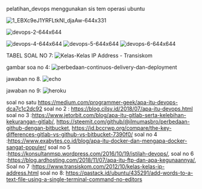 pelatihan_devops
menggunakan sis
tem operasi ubuntu


![1_EBXc9eJ1YRFLtkNI_djaAw-644x331](https://user-images.githubusercontent.com/15339982/94982738-342bfb00-0567-11eb-947f-12ae68d34263.jpg)

![devops-2-644x644](https://user-images.githubusercontent.com/15339982/94982746-5cb3f500-0567-11eb-9bc9-990c356e1eb4.png)


![devops-4-644x644](https://user-images.githubusercontent.com/15339982/94982749-62113f80-0567-11eb-8844-812abf44ab8f.png)
![devops-5-644x644](https://user-images.githubusercontent.com/15339982/94982751-64739980-0567-11eb-9e75-81d9b6f8d564.png)
![devops-6-644x644](https://user-images.githubusercontent.com/15339982/94982753-65a4c680-0567-11eb-97f5-ca2972153302.png)


TABEL SOAL NO 7: ![Kelas-Kelas IP Address - Transiskom](https://user-images.githubusercontent.com/15339982/94983672-2f6b4500-056f-11eb-926e-1240dce4d1f4.jpg)

gambar soa no 4: ![perbedaan-continuos-delivery-dan-deployment](https://user-images.githubusercontent.com/15339982/94983675-31350880-056f-11eb-9209-cb14aa4d63f7.jpg)

jawaban no 8.
![echo](https://user-images.githubusercontent.com/15339982/94990268-e46c2480-05a4-11eb-986a-a8b87b98d2a0.png)


jawaban no 9: ![heroku](https://user-images.githubusercontent.com/15339982/94992809-9c55fd80-05b6-11eb-845d-409451f65899.png)



soal no satu https://medium.com/programmer-geek/apa-itu-devops-dca7c1c2dc92
soal no 2 : https://blog.cilsy.id/2018/07/apa-itu-devops.html
soal no 3 :https://www.jetorbit.com/blog/apa-itu-gitlab-serta-kelebihan-kekurangan-gitlab/, https://steemit.com/github/@ilmumasbro/perbedaan-github-dengan-bitbucket, https://id.bccrwp.org/compare/the-key-differences-gitlab-vs-github-vs-bitbucket-7390f0/
soal no 4 :https://www.exabytes.co.id/blog/apa-itu-docker-dan-mengapa-docker-sangat-populer/
soal no 5 :https://konsultanmsp.wordpress.com/2016/10/19/istilah-devops/,
soal no 6 :https://blog.ardhosting.com/2018/11/07/apa-itu-ftp-dan-apa-kegunaannya/,
Soal no 7 :https://www.transiskom.com/2012/10/kelas-kelas-ip-address.html
soal no 8: https://qastack.id/ubuntu/435291/add-words-to-a-text-file-using-a-single-terminal-command-no-editors


